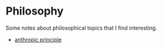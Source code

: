 # Philosophy

Some notes about philosophical topics that I find interesting.

- [anthropic principle](../philosophy/anthropic_principle.md)